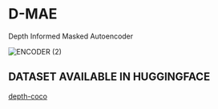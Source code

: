 # D-MAE
Depth Informed Masked Autoencoder  

![ENCODER (2)](https://github.com/Neilus03/D-MAE/assets/87651732/0924f44c-6bb5-46a3-b148-ff4645366acb)

## DATASET AVAILABLE IN HUGGINGFACE  
[depth-coco](https://huggingface.co/datasets/neildlf/depth_coco)
 
